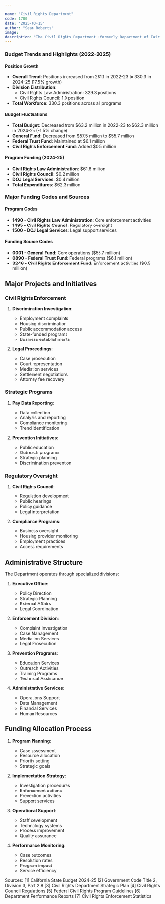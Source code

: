 ```yaml
---

name: "Civil Rights Department"
code: 1700
date: '2025-03-15'
author: "Sean Roberts"
image: 
description: "The Civil Rights Department (formerly Department of Fair Employment and Housing) protects Californians' civil rights through investigation, mediation, and prosecution of discrimination complaints in employment, housing, and public accommodations."
---
```


### Budget Trends and Highlights (2022-2025)

#### Position Growth
- **Overall Trend**: Positions increased from 281.1 in 2022-23 to 330.3 in 2024-25 (17.5% growth)
- **Division Distribution**:
  - Civil Rights Law Administration: 329.3 positions
  - Civil Rights Council: 1.0 position
- **Total Workforce**: 330.3 positions across all programs

#### Budget Fluctuations
- **Total Budget**: Decreased from $63.2 million in 2022-23 to $62.3 million in 2024-25 (-1.5% change)
- **General Fund**: Decreased from $57.5 million to $55.7 million
- **Federal Trust Fund**: Maintained at $6.1 million
- **Civil Rights Enforcement Fund**: Added $0.5 million

#### Program Funding (2024-25)
- **Civil Rights Law Administration**: $61.6 million
- **Civil Rights Council**: $0.2 million
- **DOJ Legal Services**: $0.4 million
- **Total Expenditures**: $62.3 million

### Major Funding Codes and Sources

#### Program Codes
- **1490 - Civil Rights Law Administration**: Core enforcement activities
- **1495 - Civil Rights Council**: Regulatory oversight
- **1500 - DOJ Legal Services**: Legal support services

#### Funding Source Codes
- **0001 - General Fund**: Core operations ($55.7 million)
- **0890 - Federal Trust Fund**: Federal programs ($6.1 million)
- **3246 - Civil Rights Enforcement Fund**: Enforcement activities ($0.5 million)

## Major Projects and Initiatives

### Civil Rights Enforcement

1. **Discrimination Investigation**:
   - Employment complaints
   - Housing discrimination
   - Public accommodation access
   - State-funded programs
   - Business establishments

2. **Legal Proceedings**:
   - Case prosecution
   - Court representation
   - Mediation services
   - Settlement negotiations
   - Attorney fee recovery

### Strategic Programs

1. **Pay Data Reporting**:
   - Data collection
   - Analysis and reporting
   - Compliance monitoring
   - Trend identification

2. **Prevention Initiatives**:
   - Public education
   - Outreach programs
   - Strategic planning
   - Discrimination prevention

### Regulatory Oversight

1. **Civil Rights Council**:
   - Regulation development
   - Public hearings
   - Policy guidance
   - Legal interpretation

2. **Compliance Programs**:
   - Business oversight
   - Housing provider monitoring
   - Employment practices
   - Access requirements

## Administrative Structure

The Department operates through specialized divisions:

1. **Executive Office**:
   - Policy Direction
   - Strategic Planning
   - External Affairs
   - Legal Coordination

2. **Enforcement Division**:
   - Complaint Investigation
   - Case Management
   - Mediation Services
   - Legal Prosecution

3. **Prevention Programs**:
   - Education Services
   - Outreach Activities
   - Training Programs
   - Technical Assistance

4. **Administrative Services**:
   - Operations Support
   - Data Management
   - Financial Services
   - Human Resources

## Funding Allocation Process

1. **Program Planning**:
   - Case assessment
   - Resource allocation
   - Priority setting
   - Strategic goals

2. **Implementation Strategy**:
   - Investigation procedures
   - Enforcement actions
   - Prevention activities
   - Support services

3. **Operational Support**:
   - Staff development
   - Technology systems
   - Process improvement
   - Quality assurance

4. **Performance Monitoring**:
   - Case outcomes
   - Resolution rates
   - Program impact
   - Service efficiency

Sources:
[1] California State Budget 2024-25
[2] Government Code Title 2, Division 3, Part 2.8
[3] Civil Rights Department Strategic Plan
[4] Civil Rights Council Regulations
[5] Federal Civil Rights Program Guidelines
[6] Department Performance Reports
[7] Civil Rights Enforcement Statistics 